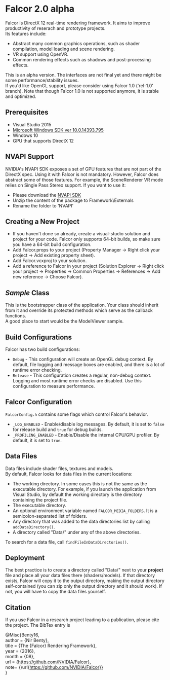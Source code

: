 Falcor 2.0 alpha
=================

Falcor is DirectX 12 real-time rendering framework. It aims to improve productivity of reserach and prototype projects.  
Its features include:
* Abstract many common graphics operations, such as shader compilation, model loading and scene rendering.
* VR support using OpenVR.
* Common rendering effects such as shadows and post-processing effects.

This is an alpha version. The interfaces are not final yet and there might be some performance/stability issues.  
If you'd like OpenGL support, please consider using Falcor 1.0 ('rel-1.0' branch). Note that though Falcor 1.0 is not supported anymore, it is stable and optimized.

Prerequisites
------------------------
* Visual Studio 2015
* [Microsoft Windows SDK ver 10.0.14393.795](https://developer.microsoft.com/en-us/windows/downloads/windows-10-sdk)
* Windows 10
* GPU that supports DirectX 12

NVAPI Support
--------------
NVIDIA's NVAPI SDK exposes a set of GPU features that are not part of the DirectX spec.
Using it with Falcor is not mandatory. However, Falcor does abstract some of those features. For example, the SceneRenderer VR mode relies on Single Pass Stereo support.
If you want to use it:
* Please download the [NVAPI SDK](https://developer.nvidia.com/nvapi)
* Unzip the content of the package to Framework\Externals
* Rename the folder to 'NVAPI'


Creating a New Project
------------------------
- If you haven't done so already, create a visual-studio solution and project for your code. Falcor only supports 64-bit builds, so make sure you have a 64-bit build configuration.
- Add Falcor.props to your project (Property Manager -> Right click your project -> Add existing property sheet).
- Add Falcor.vcxproj to your solution.
- Add a reference to Falcor in your project (Solution Explorer -> Right click your project -> Properties -> Common Properties -> References -> Add new reference -> Choose Falcor).

*Sample* Class
-------------------
This is the bootstrapper class of the application. Your class should inherit from it and override its protected methods which serve as the callback functions.  
A good place to start would be the ModelViewer sample.


Build Configurations
--------------------
Falcor has two build configurations:
* `Debug` - This configuration will create an OpenGL debug context. By default, file logging and message boxes are enabled, and there is a lot of runtime error checking.
* `Release` - This configuration creates a regular, non-debug context. Logging and most runtime error checks are disabled. Use this configuration to measure performance.

Falcor Configuration
--------------------
`FalcorConfig.h` contains some flags which control Falcor's behavior.
* `_LOG_ENABLED` - Enable/disable log messages. By default, it is set to `false` for release build and `true` for debug builds.
* `_PROFILING_ENABLED` - Enable/Disable the internal CPU/GPU profiler. By default, it is set to `true`.

Data Files
--------------------
Data files include shader files, textures and models.  
By default, Falcor looks for data files in the current locations:
- The working directory. In some cases this is not the same as the executable directory. For example, if you launch the application from Visual Studio, by default the working directory is the directory containing the project file.
- The executable directory.
- An optional environment variable named `FALCOR_MEDIA_FOLDERS`. It is a semicolon-separated list of folders.
- Any directory that was added to the data directories list by calling `addDataDirectory()`.
- A directory called "Data/" under any of the above directories.

To search for a data file, call `findFileInDataDirectories()`.

Deployment
----------
The best practice is to create a directory called "Data/" next to your **project** file and place all your data files there (shaders/models).  If that directory exists, Falcor will copy it to the output directory, making the output directory self-contained (you can zip only the output directory and it should work).  If not, you will have to copy the data files yourself.

Citation
--------
If you use Falcor in a research project leading to a publication, please cite the project.
The BibTex entry is

@Misc{Benty16,  
   author =      {Nir Benty},  
   title =       {The {Falcor} Rendering Framework},  
   year =        {2016},  
   month =       {08},  
   url =         {https://github.com/NVIDIA/Falcor},  
   note=         {\url{https://github.com/NVIDIA/Falcor}}  
}
